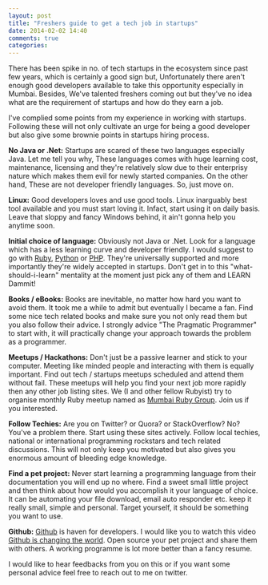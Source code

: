 ```yaml
---
layout: post
title: "Freshers guide to get a tech job in startups"
date: 2014-02-02 14:40
comments: true
categories: 
---
```


There has been spike in no. of tech startups in the ecosystem since past few years, which is certainly a good sign but, Unfortunately there aren't enough good developers available to take this opportunity especially in Mumbai. Besides, We've talented freshers coming out but they've no idea what are the requirement of startups and how do they earn a job.

I've complied some points from my experience in working with startups. Following these will not only cultivate an urge for being a good developer but also give some brownie points in startups hiring process. 
<!-- more -->

**No Java or .Net:** Startups are scared of these two languages especially Java. Let me tell you why, These languages comes with huge learning cost, maintenance, licensing and they're relatively slow due to their enterprisy nature which makes them evil for newly started companies. On the other hand, These are not developer friendly languages. So, just move on.

**Linux:** Good developers loves and use good tools. Linux inarguably best tool available and you must start loving it. Infact, start using it on daily basis. Leave that sloppy and fancy Windows behind, it ain't gonna help you anytime soon. 

**Initial choice of language:** Obviously not Java or .Net. Look for a language which has a less learning curve and developer friendly. I would suggest to go with [Ruby](https://www.ruby-lang.org/en/), [Python](http://www.python.org/) or [PHP](http://www.php.net/). They're universally supported and more importantly they're widely accepted in startups. Don't get in to this "what-should-i-learn" mentality at the moment just pick any of them and LEARN Dammit!

**Books / eBooks:** Books are inevitable, no matter how hard you want to avoid them. It took me a while to admit but eventually I became a fan. Find some nice tech related books and make sure you not only read them but you also follow their advice. I strongly advice "The Pragmatic Programmer" to start with, it will practically change your approach towards the problem as a programmer.

**Meetups / Hackathons:** Don't just be a passive learner and stick to your computer. Meeting like minded people and interacting with them is equally important. Find out tech / startups meetups scheduled and attend them without fail. These meetups will help you find your next job more rapidly then any other job listing sites. We (I and other fellow Rubyist) try to organise monthly Ruby meetup named as [Mumbai Ruby Group](https://groups.google.com/forum/#!forum/mrug). Join us if you interested. 

**Follow Techies:** Are you on Twitter? or Quora? or StackOverflow? No? You've a problem there. Start using these sites actively. Follow local techies, national or international programming rockstars and tech related discussions. This will not only keep you motivated but also gives you enormous amount of bleeding edge knowledge. 

**Find a pet project:** Never start learning a programming language from their documentation you will end up no where. Find a sweet small little project and then think about how would you accomplish it your language of choice. It can be automating your file download, email auto responder etc. keep it really small, simple and personal. Target yourself, it should be something you want to use. 

**Github:** [Github](https://www.github.com) is haven for developers. I would like you to watch this video [Github is changing the world](https://www.youtube.com/watch?v=l_T3XEgXl14). Open source your pet project and share them with others. A working programme is lot more better than a fancy resume. 

I would like to hear feedbacks from you on this or if you want some personal advice feel free to reach out to me on twitter. 